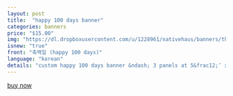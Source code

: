 ```yaml
---
layout: post
title:  "happy 100 days banner"
categories: banners
price: "$15.00"
img: "https://dl.dropboxusercontent.com/u/1228961/nativehaus/banners/thumbnails/100-days-banner-thumbnail.jpg"
isnew: "true"
front: "축백일 (happy 100 days)"
language: "korean"
details: "custom happy 100 days banner &ndash; 3 panels at 5&frac12;″ x 5&frac12;″ with up to 2 different colors* with white string. can be oriented horizontally or vertically.<br><br>*shades of color chosen by native haus"
---
```


<a href="https://gum.co/TtdA" class="button button--green">buy now</a> <script type="text/javascript" src="https://gumroad.com/js/gumroad.js"></script>
